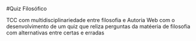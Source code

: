 #Quiz Filosófico

TCC com multidisciplinariedade entre filosofia e Autoria Web com o desenvolvimento de um quiz que reliza perguntas da matéeria de filosofia com alternativas entre certas e erradas
